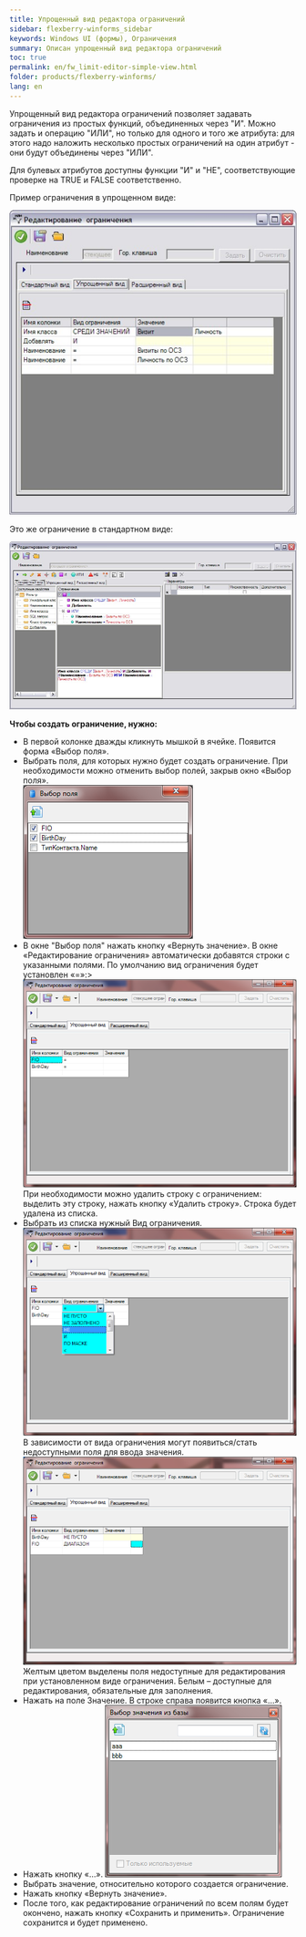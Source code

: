 ```yaml
---
title: Упрощенный вид редактора ограничений
sidebar: flexberry-winforms_sidebar
keywords: Windows UI (формы), Ограничения
summary: Описан упрощенный вид редактора ограничений
toc: true
permalink: en/fw_limit-editor-simple-view.html
folder: products/flexberry-winforms/
lang: en
---
```


Упрощенный вид редактора ограничений позволяет задавать ограничения из простых функций, объединенных через "И". Можно задать и операцию "ИЛИ", но только для одного и того же атрибута: для этого надо наложить несколько простых ограничений на один атрибут - они будут объединены через "ИЛИ".

Для булевых атрибутов доступны функции "И" и "НЕ", соответствующие проверке на TRUE и FALSE соответственно.

Пример ограничения в упрощенном виде:

![](/images/pages/products/flexberry-winforms/subsystems/limits/scr02.jpg)


Это же ограничение в стандартном виде:

![](/images/pages/products/flexberry-winforms/subsystems/limits/scr03.jpg)


__Чтобы создать ограничение, нужно:__

* В первой колонке дважды кликнуть мышкой в ячейке. Появится форма «Выбор поля». 
* Выбрать поля, для которых нужно будет создать ограничение. При необходимости можно отменить выбор полей, закрыв окно «Выбор поля».<br>
![](/images/pages/products/flexberry-winforms/subsystems/limits/17.png)
* В окне "Выбор поля" нажать кнопку «Вернуть значение». В окне «Редактирование ограничения» автоматически добавятся строки с указанными полями. По умолчанию вид ограничения будет установлен «=»:><br>
![](/images/pages/products/flexberry-winforms/subsystems/limits/18.png) <br>
При необходимости можно удалить строку с ограничением:
выделить эту строку, нажать кнопку «Удалить строку». Строка будет удалена из списка. 
* Выбрать из списка нужный Вид ограничения. 
![](/images/pages/products/flexberry-winforms/subsystems/limits/19.png)
В зависимости от вида ограничения могут появиться/стать недоступными поля для ввода значения.
![](/images/pages/products/flexberry-winforms/subsystems/limits/20.png)
Желтым цветом выделены поля недоступные для редактирования при установленном виде ограничения. Белым – доступные для редактирования, обязательные для заполнения. 
* Нажать на поле Значение. В строке справа появится кнопка «…».
* Нажать кнопку «…».
![](/images/pages/products/flexberry-winforms/subsystems/limits/21.png)
* Выбрать значение, относительно которого создается ограничение.
* Нажать кнопку «Вернуть значение». 
* После того, как редактирование ограничений по всем полям будет окончено, нажать кнопку «Сохранить и применить». Ограничение сохранится и будет применено.
